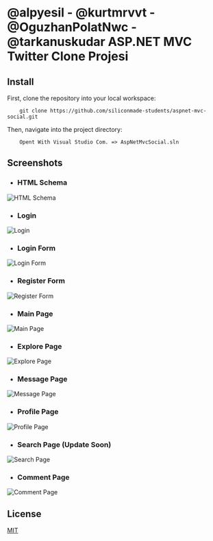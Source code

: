 # @alpyesil - @kurtmrvvt - @OguzhanPolatNwc - @tarkanuskudar  ASP.NET MVC Twitter Clone Projesi


## Install
First, clone the repository into your local workspace:
```
    git clone https://github.com/siliconmade-students/aspnet-mvc-social.git
```

Then, navigate into the project directory:
```
    Opent With Visual Studio Com. => AspNetMvcSocial.sln
```

## Screenshots
- ### HTML Schema
![HTML Schema](https://cdn.discordapp.com/attachments/898403315493244949/930129936570785792/TW.png)
- ### Login 
![Login](https://cdn.discordapp.com/attachments/916029512884563999/943633919218167918/unknown.png)
- ### Login Form
![Login Form](https://cdn.discordapp.com/attachments/916029512884563999/952079405566537809/unknown.png)
- ### Register Form 
![Register Form](https://cdn.discordapp.com/attachments/916029512884563999/952079562261540914/unknown.png)
- ### Main Page
![Main Page](https://cdn.discordapp.com/attachments/916029512884563999/952084085176676372/unknown.png)
- ### Explore Page
![Explore Page](https://cdn.discordapp.com/attachments/916029512884563999/943633237660532746/unknown.png)
- ### Message Page
![Message Page](https://cdn.discordapp.com/attachments/916029512884563999/952084500068851762/unknown.png)
- ### Profile Page
![Profile Page](https://cdn.discordapp.com/attachments/916029512884563999/952084402974912522/unknown.png)
- ### Search Page (Update Soon)
![Search Page](https://cdn.discordapp.com/attachments/916029512884563999/943633639600705616/unknown.png)
- ### Comment Page
![Comment Page](https://cdn.discordapp.com/attachments/916029512884563999/952084698975322142/unknown.png)


## License
[MIT](https://choosealicense.com/licenses/mit/)
